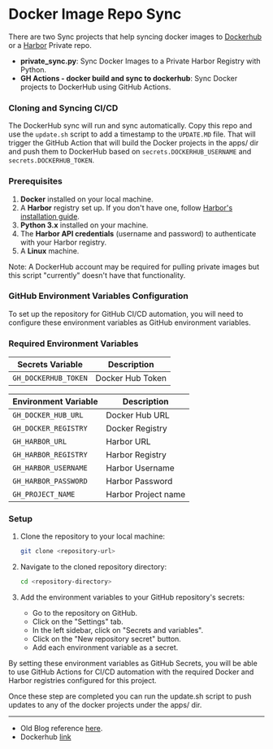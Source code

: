 # Docker Image Repo Sync

There are two Sync projects that help syncing docker images to [Dockerhub](https://hub.docker.com/search) or a [Harbor](https://goharbor.io/) Private repo.  

* **private_sync.py**: Sync Docker Images to a Private Harbor Registry with Python.
* **GH Actions - docker build and sync to dockerhub**: Sync Docker projects to DockerHub using GitHub Actions.

### Cloning and Syncing CI/CD

The DockerHub sync will run and sync automatically. Copy this repo and use the `update.sh` script to add a timestamp to the `UPDATE.MD` file. That will trigger the GitHub Action that will build the Docker projects in the apps/ dir and push them to DockerHub based on `secrets.DOCKERHUB_USERNAME` and `secrets.DOCKERHUB_TOKEN`.

### Prerequisites
1. **Docker** installed on your local machine.
2. A **Harbor** registry set up. If you don't have one, follow [Harbor's installation guide](https://goharbor.io/docs/).
3. **Python 3.x** installed on your machine.
4. The **Harbor API credentials** (username and password) to authenticate with your Harbor registry.
5. A **Linux** machine.

Note: A DockerHub account may be required for pulling private images but this script "currently" doesn't have that functionality.

### GitHub Environment Variables Configuration
To set up the repository for GitHub CI/CD automation, you will need to configure these environment variables as GitHub environment variables.

### Required Environment Variables

| Secrets Variable           | Description                                            |
|----------------------------|--------------------------------------------------------|
| `GH_DOCKERHUB_TOKEN`       | Docker Hub Token                                       |

| Environment Variable       | Description                                            |
|----------------------------|--------------------------------------------------------|
| `GH_DOCKER_HUB_URL`           | Docker Hub URL                                      |
| `GH_DOCKER_REGISTRY`          | Docker Registry                                     |
| `GH_HARBOR_URL`               | Harbor URL                                          |
| `GH_HARBOR_REGISTRY`          | Harbor Registry                                     |
| `GH_HARBOR_USERNAME`          | Harbor Username                                     |
| `GH_HARBOR_PASSWORD`          | Harbor Password                                     |
| `GH_PROJECT_NAME`             | Harbor Project name                                 |

### Setup

1. Clone the repository to your local machine:
   ```sh
   git clone <repository-url>
   ```

2. Navigate to the cloned repository directory:
   ```sh
   cd <repository-directory>
   ```

3. Add the environment variables to your GitHub repository's secrets:
   - Go to the repository on GitHub.
   - Click on the "Settings" tab.
   - In the left sidebar, click on "Secrets and variables".
   - Click on the "New repository secret" button.
   - Add each environment variable as a secret.

By setting these environment variables as GitHub Secrets, you will be able to use GitHub Actions for CI/CD automation with the required Docker and Harbor registries configured for this project.

Once these step are completed you can run the update.sh script to push updates to any of the docker projects under the apps/ dir. 


---

* Old Blog reference [here](https://ted.meralus.com/docker-image-repo-sync/).
* Dockerhub [link](https://hub.docker.com/u/tedleyem)